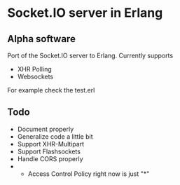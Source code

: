 # Socket.IO server in Erlang
## Alpha software
Port of the Socket.IO server to Erlang. Currently supports

* XHR Polling
* Websockets

For example check the test.erl

## Todo
* Document properly
* Generalize code a little bit
* Support XHR-Multipart
* Support Flashsockets
* Handle CORS properly
* * Access Control Policy right now is just "*"